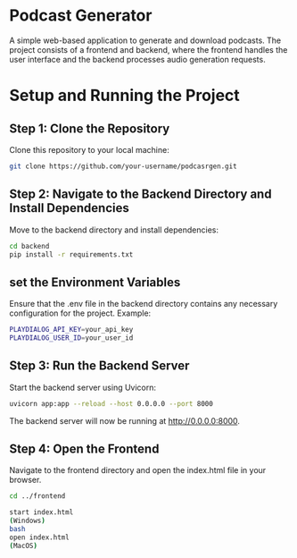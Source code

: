 # Podcast Generator

A simple web-based application to generate and download podcasts. The project consists of a frontend and backend, where the frontend handles the user interface and the backend processes audio generation requests.

# Setup and Running the Project

## Step 1: Clone the Repository

Clone this repository to your local machine:
```bash
git clone https://github.com/your-username/podcasrgen.git
```
## Step 2: Navigate to the Backend Directory and Install Dependencies

Move to the backend directory and install dependencies:
```bash
cd backend
pip install -r requirements.txt
```
## set the Environment Variables

Ensure that the .env file in the backend directory contains any necessary configuration for the project. Example:
```bash
PLAYDIALOG_API_KEY=your_api_key
PLAYDIALOG_USER_ID=your_user_id

```

## Step 3: Run the Backend Server

Start the backend server using Uvicorn:
```bash
uvicorn app:app --reload --host 0.0.0.0 --port 8000
```
The backend server will now be running at http://0.0.0.0:8000.

## Step 4: Open the Frontend

Navigate to the frontend directory and open the index.html file in your browser.
```bash
cd ../frontend
```
```bash
start index.html
(Windows)
bash
open index.html
(MacOS)
```


